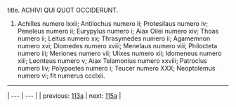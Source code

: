 title. ACHIVI QUI QUOT OCCIDERUNT.



1. Achilles numero lxxii; Antilochus numero ii; Protesilaus numero iv; Peneleus numero ii; Eurypylus numero i; Aiax Oilei numero xiv; Thoas numero ii; Leitus numero xx; Thrasymedes numero ii; Agamemnon numero xvi; Diomedes numero xviii; Menelaus numero viii; Philocteta numero iii; Meriones numero vii; Ulixes numero xii; Idomeneus numero xiii; Leonteus numero v; Aiax Telamonius numero xxviii; Patroclus numero liv; Polypoetes numero i; Teucer numero ⅩⅩⅩ; Neoptolemus numero vi; fit numerus ccclxii.



---

| --- | --- |
| previous: [113a](../113a/) | next: [115a](../115a/) |